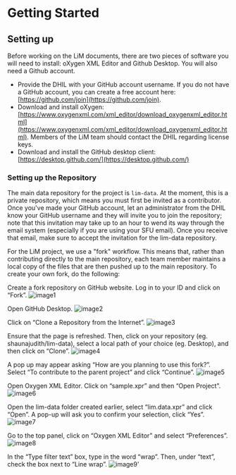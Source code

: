 
# Getting Started

## Setting up

Before working on the LiM documents, there are two pieces of software you will need to install: oXygen XML Editor and Github Desktop. You will also need a Github account.

* Provide the DHIL with your GitHub account username. If you do not have a GitHub account, you can create a free account here: [https://github.com/join](https://github.com/join).
* Download and install oXygen:[https://www.oxygenxml.com/xml_editor/download_oxygenxml_editor.html](https://www.oxygenxml.com/xml_editor/download_oxygenxml_editor.html). Members of the LiM team should contact the DHIL regarding license keys.
* Download and install the GitHub desktop client: [https://desktop.github.com/](https://desktop.github.com/)

### Setting up the Repository

The main data repository for the project is `lim-data`. At the moment, this is a private repository, which means you must first be invited as a contributor. Once you've made your GitHub account, let an administrator from the DHIL know your GitHub username and they will invite you to join the repository; note that this invitation may take up to an hour to wend its way through the email system (especially if you are using your SFU email). Once you receive that email, make sure to accept the invitation for the lim-data repository.

For the LiM project, we use a "fork" workflow. This means that, rather than contributing directly to the main repository, each team member maintains a local copy of the files that are then pushed up to the main repository. To create your own fork, do the following:

Create a fork repository on GitHub website. Log in to your ID and click on “Fork”. 
![image1](images/1.1.png)

Open GitHub Desktop.
![image2](images/1.2.png)

Click on “Clone a Repository from the Internet”. 
![image3](images/1.3.png)

Ensure that the page is refreshed. Then, click on your repository (eg. shaunajudith/lim-data), select a local path of your choice (eg. Desktop), and then click on “Clone”. 
![image4](images/1.4.png)

A pop up may appear asking “How are you planning to use this fork?”. Select “To contribute to the parent project” and click “Continue”. 
![image5](images/1.5.png)

Open Oxygen XML Editor. Click on “sample.xpr” and then “Open Project".
![image6](images/1.6.png)

Open the lim-data folder created earlier, select “lim.data.xpr” and click “Open”. A pop-up will ask you to confirm your selection, click “Yes”. 
![image7](images/1.7.png)

Go to the top panel, click on “Oxygen XML Editor” and select “Preferences”. 
![image8](images/1.8.png)

In the “Type filter text” box, type in the word “wrap”. Then, under “text”, check the box next to “Line wrap”.
![image9](images/1.9.png)'

